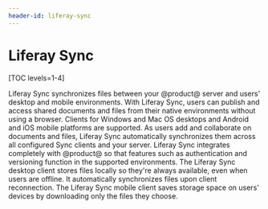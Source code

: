 ```yaml
---
header-id: liferay-sync
---
```


# Liferay Sync

[TOC levels=1-4]

Liferay Sync synchronizes files between your @product@ server and users' desktop 
and mobile environments. With Liferay Sync, users can publish and access shared 
documents and files from their native environments without using a browser. 
Clients for Windows and Mac OS desktops and Android and iOS mobile platforms are 
supported. As users add and collaborate on documents and files, Liferay Sync
automatically synchronizes them across all configured Sync clients and your
server. Liferay Sync integrates completely with @product@ so that features such
as authentication and versioning function in the supported environments. The
Liferay Sync desktop client stores files locally so they're always available,
even when users are offline. It automatically synchronizes files upon client
reconnection. The Liferay Sync mobile client saves storage space on users'
devices by downloading only the files they choose. 
